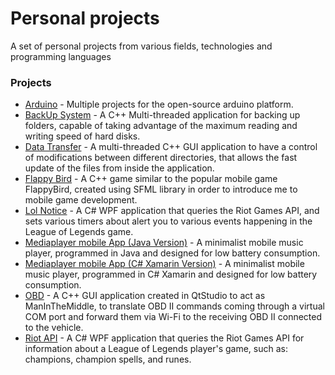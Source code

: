 # Personal projects

A set of personal projects from various fields, technologies and programming languages

### Projects

* [Arduino](https://github.com/rafatyn/Dev/tree/master/Arduino%20(C%20y%20C%2B%2B)) - Multiple projects for the open-source arduino platform.
* [BackUp System](https://github.com/rafatyn/Dev/tree/master/BackUp%20System%20(C%2B%2B)) - A C++ Multi-threaded application for backing up folders, capable of taking advantage of the maximum reading and writing speed of hard disks.
* [Data Transfer](https://github.com/rafatyn/Dev/tree/master/Data%20Transfer%20(C%2B%2B)) - A multi-threaded C++ GUI application to have a control of modifications between different directories, that allows the fast update of the files from inside the application.
* [Flappy Bird](https://github.com/rafatyn/Dev/tree/master/Flappy-bird%20(C%2B%2B)) - A C++ game similar to the popular mobile game FlappyBird, created using SFML library in order to introduce me to mobile game development.
* [Lol Notice](https://github.com/rafatyn/Dev/tree/master/Lol%20Notice%20(C%23%20WPF)) - A C# WPF application that queries the Riot Games API, and sets various timers about alert you to various events happening in the League of Legends game.
* [Mediaplayer mobile App (Java Version)](https://github.com/rafatyn/Dev/tree/master/Mobile%20MediaPlayer%20(Java%20Android)) - A minimalist mobile music player, programmed in Java and designed for low battery consumption.
* [Mediaplayer mobile App (C# Xamarin Version)](https://github.com/rafatyn/Dev/tree/master/Mobile%20MediaPlayer%20(Xamarin%20Android)/MediaPlayer) - A minimalist mobile music player, programmed in C# Xamarin and designed for low battery consumption.
* [OBD](https://github.com/rafatyn/Dev/tree/master/OBD%20(Qt%20C%2B%2B)) - A C++ GUI application created in QtStudio to act as ManInTheMiddle, to translate OBD II commands coming through a virtual COM port and forward them via Wi-Fi to the receiving OBD II connected to the vehicle.
* [Riot API](https://github.com/rafatyn/Dev/tree/master/Riot%20API%20(C%23%20WPF)) - A C# WPF application that queries the Riot Games API for information about a League of Legends player's game, such as: champions, champion spells, and runes.